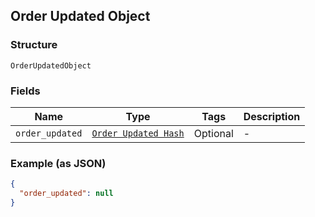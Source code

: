 ## Order Updated Object

### Structure

`OrderUpdatedObject`

### Fields

| Name | Type | Tags | Description |
|  --- | --- | --- | --- |
| `order_updated` | [`Order Updated Hash`](/doc/models/order-updated.md) | Optional | - |

### Example (as JSON)

```json
{
  "order_updated": null
}
```

